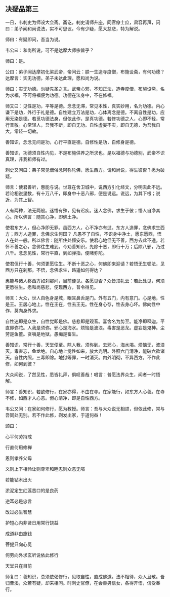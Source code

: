 ## 决疑品第三

一日，韦刺史为师设大会斋。斋讫，剌史请师升座，同官僚士庶，肃容再拜，问曰：弟子闻和尚说法，实不可思议。今有少疑，愿大慈悲，特为解说。

师曰：有疑即问，吾当为说。

韦公曰：和尚所说，可不是达摩大师宗旨乎？

师曰：是。

公曰：弟子闻达摩初化梁武帝，帝问云：朕一生造寺度僧，布施设斋，有何功德？达摩言：实无功德。弟子未达此理，愿和尚为说。

师曰：实无功德。勿疑先圣之言。武帝心邪，不知正法，造寺度僧，布施设斋，名为求福，不可将福便为功德。功德在法身中，不在修福。


师又曰：见性是功，平等是德。念念无滞，常见本性，真实妙用，名为功德。内心谦下是功，外行于礼是德。自性建立万法是功，心体离念是德。不离自性是功，应用无染是德。若觅功德法身，但依此作，是真功德。若修功德之人，心即不轻，常行普敬。心常轻人，吾我不断，即自无功。自性虚妄不实，即自无德，为吾我自大，常轻一切故。

善知识，念念无间是功，心行平直是德。自修性是功，自修身是德。

善知识，功德须自性内见，不是布施供养之所求也。是以福德与功德别，武帝不识真理，非我祖师有过。

刺史又问曰：弟子常见僧俗念阿弥陀佛，愿生西方。请和尚说，得生彼否？愿为破疑。


师言：使君善听，惠能与说。世尊在舍卫城中，说西方引化经文，分明去此不远。若论相说里数，有十万八千，即身中十恶八邪，便是说远。说远，为其下根；说近，为其上智。


人有两种，法无两般。迷悟有殊，见有迟疾。迷人念佛，求生于彼；悟人自净其心。所以佛言：随其心净，即佛土净。

使君东方人，但心净即无罪。虽西方人，心不净亦有愆。东方人造罪，念佛求生西方；西方人造罪，念佛求生何国？
凡愚不了自性，不识身中净土，愿东愿西，悟人在处一般。所以佛言：随所住处恒安乐。使君心地但无不善，西方去此不遥。若怀不善之心，念佛往生难到。今劝善知识，先除十恶，即行十万；后除八邪，乃过八千。念念见性，常行平直，到如弹指，便睹弥陀。

使君但行十善，何须更愿往生。不断十恶之心，何佛即来迎请？若悟无生顿法，见西方只在刹那。不悟，念佛求生，路遥如何得达？

惠能与诸人移西方如刹那间，目前便见。各愿见否？众皆顶礼云：若此处见，何须更愿往生。愿和尚慈悲，便现西方，普令得见。

师言：大众，世人自色身是城，眼耳鼻舌是门。外有五门，内有意门。心是地，性是王。王居心地上。性在王在，性去王无。性在身心存，性去身心坏。佛向性中作，莫向身外求。


自性迷即是众生，自性觉即是佛。慈悲即是观音。喜舍名为势至。能净即释迦。平直即弥陀。人我是须弥。邪心是海水。烦恼是波浪。毒害是恶龙。虚妄是鬼神。尘劳是鱼鳖。贪嗔是地狱。愚痴是畜生。


善知识，常行十善，天堂便至。除人我，须弥到。去邪心，海水竭。烦恼无，波浪灭。毒害忘，鱼龙绝。自心地上觉性如来，放大光明。外照六门清净，能破六欲诸天。自性内照，三毒即除。地狱等罪，一时消灭。内外明彻，不异西方。不作此修，如何到彼？

大众闻说，了然见性，悉皆礼拜，俱叹善哉！唱言：普愿法界众生，闻者一时悟解。

师言：善知识，若欲修行，在家亦得，不由在寺。在家能行，如东方人心善。在寺不修，如西才人心恶。但心清净，即是自性西方。

韦公又问：在家如何修行，愿为教授。师言：吾与大众说无相颂，但依此修，常与吾同处无别。若不作此修，剃发出家，于道何益！


颂曰：


心平何劳持戒

行直何用修禅

恩则孝养父母

义则上下相怜让则尊卑和睦忍则众恶无喧

若能钻木出火

淤泥定生红莲苦口的是良药

逆耳必是忠言

改过必生智慧

护短心内非贤日用常行饶益

成道非由施钱

菩提只向心觅

何劳向外求玄听说依此修行

天堂只在目前

师复曰：善知识，总须依偈修行，见取自性，直成佛道。法不相待，众人且散。吾归曹溪，众若有疑，却来相问。时刺史官僚，在会善男信女，各得开悟，信受奉行。